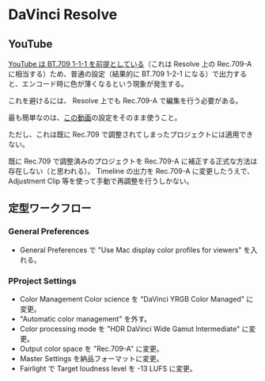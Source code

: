 # DaVinci Resolve

## YouTube

[YouTube は BT.709 1-1-1 を前提としている](https://support.google.com/youtube/answer/1722171?hl=en#zippy=%2Ccolor-space)（これは Resolve 上の Rec.709-A に相当する）ため、普通の設定（結果的に BT.709 1-2-1 になる）で出力すると、エンコード時に色が薄くなるという現象が発生する。

これを避けるには、 Resolve 上でも Rec.709-A で編集を行う必要がある。

最も簡単なのは、[この動画](https://www.youtube.com/watch?v=8tiF-EnTlto)の設定をそのまま使うこと。

ただし、これは既に Rec.709 で調整されてしまったプロジェクトには適用できない。

既に Rec.709 で調整済みのプロジェクトを Rec.709-A に補正する正式な方法は存在しない（と思われる）。 Timeline の出力を Rec.709-A に変更したうえで、 Adjustment Clip 等を使って手動で再調整を行うしかない。

## 定型ワークフロー

### General Preferences

- General Preferences で "Use Mac display color profiles for viewers" を入れる。

### PProject Settings

- Color Management Color science を "DaVinci YRGB Color Managed" に変更。
- "Automatic color management" を外す。
- Color processing mode を "HDR DaVinci Wide Gamut Intermediate" に変更。
- Output color space を "Rec.709-A" に変更。
- Master Settings を納品フォーマットに変更。
- Fairlight で Target loudness level を -13 LUFS に変更。

